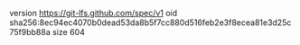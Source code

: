 version https://git-lfs.github.com/spec/v1
oid sha256:8ec94ec4070b0dead53da8b5f7cc880d516feb2e3f8ecea81e3d25c75f9bb88a
size 604
